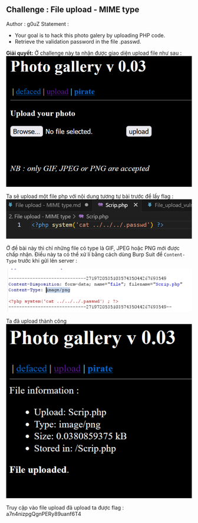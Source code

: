 ## Challenge : File upload - MIME type
Author : g0uZ
Statement :
- Your goal is to hack this photo galery by uploading PHP code.
- Retrieve the validation password in the file .passwd.

**Giải quyết:**
Ở challenge này ta nhận được giao diện upload file như sau :
![Alt text](image.png)



Ta sẽ upload một file php với nội dung tương tự bài trước để lấy flag :
![Alt text](image-1.png)

Ở đề bài này thì chỉ những file có type là GIF, JPEG hoặc PNG mới được chấp nhận. Điều này ta có thể xử lí bằng cách dùng Burp Suit để `Content-Type` trước khi gửi lên server :

![Alt text](image-4.png)

Ta đã upload thành công 
![Alt text](image-3.png)

Truy cập vào file upload đã upload ta được flag : a7n4nizpgQgnPERy89uanf6T4 